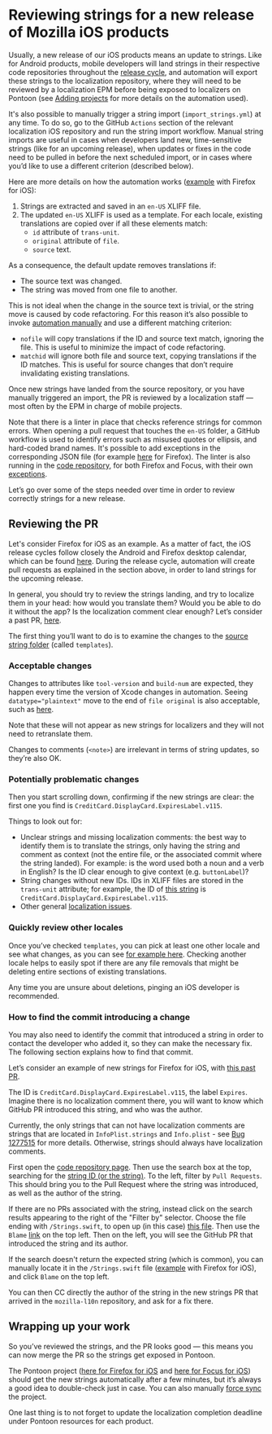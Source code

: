 # Reviewing strings for a new release of Mozilla iOS products

Usually, a new release of our iOS products means an update to strings. Like for Android products, mobile developers will land strings in their respective code repositories throughout the [release cycle](https://whattrainisitnow.com/), and automation will export these strings to the localization repository, where they will need to be reviewed by a localization EPM before being exposed to localizers on Pontoon (see [Adding projects](adding_projects.md) for more details on the automation used).

It's also possible to manually trigger a string import (`import_strings.yml`) at any time. To do so, go to the GitHub `Actions` section of the relevant localization iOS repository and run the string import workflow.  Manual string imports are useful in cases when developers land new, time-sensitive strings (like for an upcoming release), when updates or fixes in the code need to be pulled in before the next scheduled import, or in cases where you’d like to use a different criterion (described below).

Here are more details on how the automation works ([example](https://github.com/mozilla-l10n/firefoxios-l10n/tree/main/en-US) with Firefox for iOS):

1. Strings are extracted and saved in an `en-US` XLIFF file.
2. The updated `en-US` XLIFF is used as a template. For each locale, existing translations are copied over if all these elements match:
   * `id` attribute of `trans-unit`.
   * `original` attribute of `file`.
   * `source` text.

As a consequence, the default update removes translations if:

* The source text was changed.
* The string was moved from one file to another.

This is not ideal when the change in the source text is trivial, or the string move is caused by code refactoring. For this reason it’s also possible to invoke [automation manually](https://github.com/mozilla-l10n/firefoxios-l10n/actions/workflows/import_strings.yml) and use a different matching criterion:

* `nofile` will copy translations if the ID and source text match, ignoring the file. This is useful to minimize the impact of code refactoring.
* `matchid` will ignore both file and source text, copying translations if the ID matches. This is useful for source changes that don’t require invalidating existing translations.

Once new strings have landed from the source repository, or you have manually triggered an import, the PR is reviewed by a localization staff — most often by the EPM in charge of mobile projects.

Note that there is a linter in place that checks reference strings for common errors. When opening a pull request that touches the `en-US` folder, a GitHub workflow is used to identify errors such as misused quotes or ellipsis, and hard-coded brand names. It's possible to add exceptions in the corresponding JSON file (for example [here](https://github.com/mozilla-l10n/firefoxios-l10n/blob/main/.github/scripts/linter_config.json) for Firefox). The linter is also running in the [code repository](https://github.com/mozilla-mobile/firefox-ios/blob/main/.github/workflows/firefox-ios-l10n-linter.yml), for both Firefox and Focus, with their own [exceptions](https://github.com/mozilla-mobile/firefox-ios/tree/main/.github/l10n).

Let’s go over some of the steps needed over time in order to review correctly strings for a new release.

## Reviewing the PR

Let's consider Firefox for iOS as an example. As a matter of fact, the iOS release cycles follow closely the Android and Firefox desktop calendar, which can be found [here](https://whattrainisitnow.com). During the release cycle, automation will create pull requests as explained in the section above, in order to land strings for the upcoming release.

In general, you should try to review the strings landing, and try to localize them in your head: how would you translate them? Would you be able to do it without the app? Is the localization comment clear enough? Let’s consider a past PR, [here](https://github.com/mozilla-l10n/firefoxios-l10n/pull/192).

The first thing you’ll want to do is to examine the changes to the [source string folder](https://github.com/mozilla-l10n/firefoxios-l10n/pull/192/files#diff-6f29eb799be1b575316c0187d69a38fce3c63e27e5a22eb180b338ee177e9cae) (called `templates`).

### Acceptable changes

Changes to attributes like `tool-version` and `build-num` are expected, they happen every time the version of Xcode changes in automation. Seeing `datatype="plaintext"` move to the end of `file original` is also acceptable, such as [here](https://github.com/mozilla-l10n/firefoxios-l10n/pull/195/files#diff-6f29eb799be1b575316c0187d69a38fce3c63e27e5a22eb180b338ee177e9caeL3529).

Note that these will not appear as new strings for localizers and they will not need to retranslate them.

Changes to comments (`<note>`) are irrelevant in terms of string updates, so they’re also OK.

### Potentially problematic changes

Then you start scrolling down, confirming if the new strings are clear: the first one you find is `CreditCard.DisplayCard.ExpiresLabel.v115`.

Things to look out for:

* Unclear strings and missing localization comments: the best way to identify them is to translate the strings, only having the string and comment as context (not the entire file, or the associated commit where the string landed). For example: is the word used both a noun and a verb in English? Is the ID clear enough to give context (e.g. `buttonLabel`)?
* String changes without new IDs. IDs in XLIFF files are stored in the `trans-unit` attribute; for example, the ID of [this string](https://github.com/mozilla-l10n/firefoxios-l10n/pull/192/files#diff-6f29eb799be1b575316c0187d69a38fce3c63e27e5a22eb180b338ee177e9caeR3201) is `CreditCard.DisplayCard.ExpiresLabel.v115`.
* Other general [localization issues](https://mozilla-l10n.github.io/documentation/localization/dev_best_practices.html).

### Quickly review other locales

Once you’ve checked `templates`, you can pick at least one other locale and see what changes, as you can see [for example here](https://github.com/mozilla-l10n/firefoxios-l10n/pull/192/files#diff-220a1dc4ddc01bbae6a176ba4122aa644042181c78a638b052f45462b758ca6f). Checking another locale helps to easily spot if there are any file removals that might be deleting entire sections of existing translations.

Any time you are unsure about deletions, pinging an iOS developer is recommended.

### How to find the commit introducing a change

You may also need to identify the commit that introduced a string in order to contact the developer who added it, so they can make the necessary fix. The following section explains how to find that commit.

Let’s consider an example of new strings for Firefox for iOS, with [this past PR](https://github.com/mozilla-l10n/firefoxios-l10n/pull/192).

The ID is `CreditCard.DisplayCard.ExpiresLabel.v115`, the label `Expires`. Imagine there is no localization comment there, you will want to know which GitHub PR introduced this string, and who was the author.

Currently, the only strings that can not have localization comments are strings that are located in `InfoPlist.strings` and `Info.plist` \- see [Bug 1277515](https://bugzilla.mozilla.org/show_bug.cgi?id=1277515) for more details. Otherwise, strings should always have localization comments.

First open the [code repository page](https://github.com/mozilla-mobile/firefox-ios). Then use the search box at the top, searching for the [string ID (or the string)](https://github.com/search?q=repo%3Amozilla-mobile%2Ffirefox-ios%20CreditCard.DisplayCard.ExpiresLabel.v115&type=code). To the left, filter by `Pull Requests`. This should bring you to the Pull Request where the string was introduced, as well as the author of the string.

If there are no PRs associated with the string, instead click on the search results appearing to the right of the "Filter by" selector. Choose the file ending with `/Strings.swift`, to open up (in this case) [this file](https://github.com/mozilla-mobile/firefox-ios/blob/4bba2a088f0e5795dca89c10b3194dd97f3c2621/Client/Frontend/Strings.swift#L250). Then use the `Blame` [link](https://github.com/mozilla-mobile/firefox-ios/blame/4bba2a088f0e5795dca89c10b3194dd97f3c2621/Client/Frontend/Strings.swift#L250) on the top left. Then on the left, you will see the GitHub PR that introduced the string and its author.

If the search doesn't return the expected string (which is common), you can manually locate it in the `/Strings.swift` file ([example](https://github.com/mozilla-mobile/firefox-ios/blob/main/firefox-ios/Shared/Strings.swift) with Firefox for iOS), and click `Blame` on the top left.

You can then CC directly the author of the string in the new strings PR that arrived in the `mozilla-l10n` repository, and ask for a fix there.

## Wrapping up your work

So you’ve reviewed the strings, and the PR looks good — this means you can now merge the PR so the strings get exposed in Pontoon.

The Pontoon project ([here for Firefox for iOS](https://pontoon.mozilla.org/projects/firefox-for-ios/) and [here for Focus for iOS](https://pontoon.mozilla.org/projects/focus-for-ios/)) should get the new strings automatically after a few minutes, but it’s always a good idea to double-check just in case. You can also manually [force sync](https://pontoon.mozilla.org/sync/) the project.

One last thing is to not forget to update the localization completion deadline under Pontoon resources for each product.
